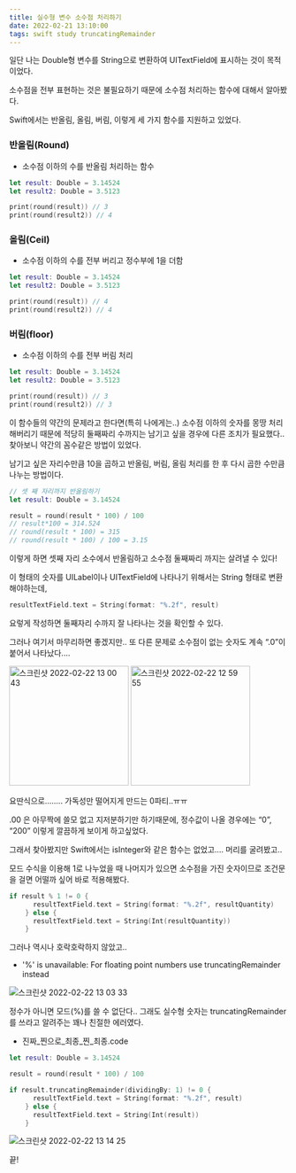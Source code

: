 ```yaml
---
title: 실수형 변수 소수점 처리하기
date: 2022-02-21 13:10:00
tags: swift study truncatingRemainder
---
```


일단 나는 Double형 변수를 String으로 변환하여 UITextField에 표시하는 것이 목적이었다.

소수점을 전부 표현하는 것은 불필요하기 때문에 소수점 처리하는 함수에 대해서 알아봤다.


Swift에서는 반올림, 올림, 버림, 이렇게 세 가지 함수를 지원하고 있었다.

### 반올림(Round)

- 소수점 이하의 수를 반올림 처리하는 함수

```swift
let result: Double = 3.14524
let result2: Double = 3.5123

print(round(result)) // 3
print(round(result2)) // 4
```

### 올림(Ceil)

- 소수점 이하의 수를 전부 버리고 정수부에 1을 더함

```swift
let result: Double = 3.14524
let result2: Double = 3.5123

print(round(result)) // 4
print(round(result2)) // 4
```

### 버림(floor)

- 소수점 이하의 수를 전부 버림 처리

```swift
let result: Double = 3.14524
let result2: Double = 3.5123

print(round(result)) // 3
print(round(result2)) // 3
```

이 함수들의 약간의 문제라고 한다면(특히 나에게는..) 소수점 이하의 숫자를 몽땅 처리해버리기 때문에 적당히 둘째짜리 수까지는 남기고 싶을 경우에 다른 조치가 필요했다.. 찾아보니 약간의 꼼수같은 방법이 있었다.

남기고 싶은 자리수만큼 10을 곱하고 반올림, 버림, 올림 처리를 한 후 다시 곱한 수만큼 나누는 방법이다.

```swift
// 셋 째 자리까지 반올림하기
let result: Double = 3.14524

result = round(result * 100) / 100
// result*100 = 314.524
// round(result * 100) = 315
// round(result * 100) / 100 = 3.15
```

이렇게 하면 셋째 자리 소수에서 반올림하고 소수점 둘째짜리 까지는 살려낼 수 있다!

이 형태의 숫자를 UILabel이나 UITextField에 나타나기 위해서는 String 형태로 변환해야하는데,

```swift
resultTextField.text = String(format: "%.2f", result)
```

요렇게 작성하면 둘째자리 수까지 잘 나타나는 것을 확인할 수 있다.

그러나 여기서 마무리하면 좋겠지만.. 또 다른 문제로 소수점이 없는 숫자도 계속 “.0”이 붙어서 나타났다....

<img width="216" alt="스크린샷 2022-02-22 13 00 43" src="https://user-images.githubusercontent.com/40792935/155061884-c1fb80ca-0d71-4d69-b7e6-dbdfc30ed465.png">

<img width="216" alt="스크린샷 2022-02-22 12 59 55" src="https://user-images.githubusercontent.com/40792935/155061917-92095ea6-8a7f-462d-8136-ca2612f5493e.png">

요딴식으로........ 가독성만 떨어지게 만드는 0파티..ㅠㅠ

.00 은 아무짝에 쓸모 없고 지저분하기만 하기때문에, 정수값이 나올 경우에는 “0”, “200” 이렇게 깔끔하게 보이게 하고싶었다. 

그래서 찾아봤지만 Swift에서는 isInteger와 같은 함수는 없었고.... 머리를 굴려봤고..

모드 수식을 이용해 1로 나누었을 때 나머지가 있으면 소수점을 가진 숫자이므로 조건문을 걸면 어떨까 싶어 바로 적용해봤다.

```swift
if result % 1 != 0 {
      resultTextField.text = String(format: "%.2f", resultQuantity)
    } else {
      resultTextField.text = String(Int(resultQuantity))
    }
```

그러나 역시나 호락호락하지 않았고..

- '%' is unavailable: For floating point numbers use truncatingRemainder instead

![스크린샷 2022-02-22 13 03 33](https://user-images.githubusercontent.com/40792935/155061936-b25eb972-fad9-415b-a86f-5aa71d6aff13.png)

정수가 아니면 모드(%)를 쓸 수 없단다.. 그래도 실수형 숫자는 truncatingRemainder를 쓰라고 알려주는 꽤나 친절한 에러였다.

- 진짜_찐으로_최종_찐_최종.code

```swift
let result: Double = 3.14524

result = round(result * 100) / 100

if result.truncatingRemainder(dividingBy: 1) != 0 {
      resultTextField.text = String(format: "%.2f", result)
    } else {
      resultTextField.text = String(Int(result))
    }
```

![스크린샷 2022-02-22 13 14 25](https://user-images.githubusercontent.com/40792935/155061997-7567f02b-02dd-48a6-9439-bb6cd24e1e47.png)

끝!
